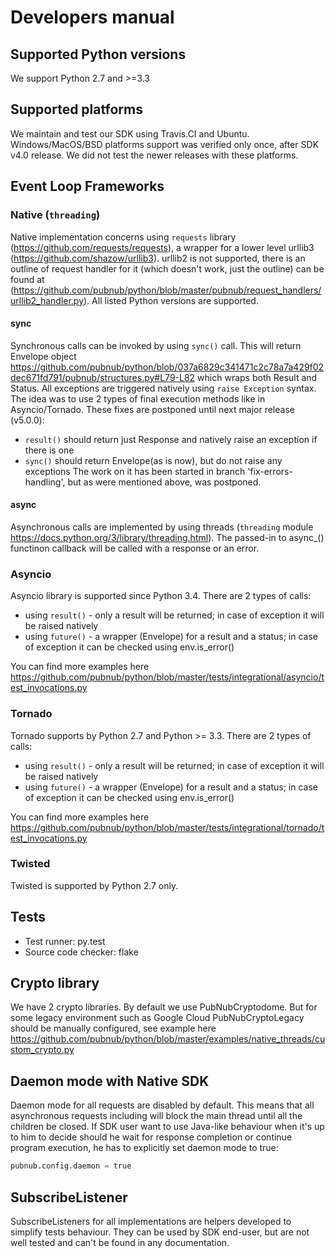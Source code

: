# Developers manual

## Supported Python versions
We support Python 2.7 and >=3.3

## Supported platforms
We maintain and test our SDK using Travis.CI and Ubuntu.
Windows/MacOS/BSD platforms support was verified only once, after SDK v4.0 release. We did not test the newer releases with these platforms. 

## Event Loop Frameworks
### Native (`threading`)
Native implementation concerns using `requests` library (https://github.com/requests/requests), a wrapper for a lower level urllib3 (https://github.com/shazow/urllib3).
urllib2 is not supported, there is an outline of request handler for it (which doesn't work, just the outline) can be found at (https://github.com/pubnub/python/blob/master/pubnub/request_handlers/urllib2_handler.py).
All listed Python versions are supported. 

#### sync
Synchronous calls can be invoked by using `sync()` call. This will return Envelope object https://github.com/pubnub/python/blob/037a6829c341471c2c78a7a429f02dec671fd791/pubnub/structures.py#L79-L82 which wraps both Result and Status. All exceptions are triggered natively using `raise Exception` syntax. The idea was to use 2 types of final execution methods like in Asyncio/Tornado. These fixes are postponed until next major release (v5.0.0):
- `result()` should return just Response and natively raise an exception if there is one
- `sync()` should return Envelope(as is now), but do not raise any exceptions 
The work on it has been started in branch 'fix-errors-handling', but as were mentioned above, was postponed.

#### async
Asynchronous calls are implemented by using threads (`threading` module https://docs.python.org/3/library/threading.html). The passed-in to async_() functinon callback will be called with a response or an error.

### Asyncio
Asyncio library is supported since Python 3.4.
There are 2 types of calls:
- using `result()` - only a result will be returned; in case of exception it will be raised natively
- using `future()` - a wrapper (Envelope) for a result and a status; in case of exception it can be checked using env.is_error()

You can find more examples here https://github.com/pubnub/python/blob/master/tests/integrational/asyncio/test_invocations.py

### Tornado
Tornado supports by Python 2.7 and Python >= 3.3.
There are 2 types of calls:
- using `result()` - only a result will be returned; in case of exception it will be raised natively
- using `future()` - a wrapper (Envelope) for a result and a status; in case of exception it can be checked using env.is_error()

You can find more examples here https://github.com/pubnub/python/blob/master/tests/integrational/tornado/test_invocations.py

### Twisted
Twisted is supported by Python 2.7 only.

## Tests
* Test runner: py.test
* Source code checker: flake

## Crypto library
We have 2 crypto libraries. By default we use PubNubCryptodome. But for some legacy environment such as Google Cloud PubNubCryptoLegacy should be manually configured, see example here https://github.com/pubnub/python/blob/master/examples/native_threads/custom_crypto.py

## Daemon mode with Native SDK
Daemon mode for all requests are disabled by default. This means that all asynchronous requests including will block the main thread until all the children be closed. If SDK user want to use Java-like behaviour when it's up to him to decide should he wait for response completion or continue program execution, he has to explicitly set daemon mode to true:

```python
pubnub.config.daemon = true
```

## SubscribeListener
SubscribeListeners for all implementations are helpers developed to simplify tests behaviour.  They can be used by SDK end-user, but  are not well tested and can't be found in any documentation.
